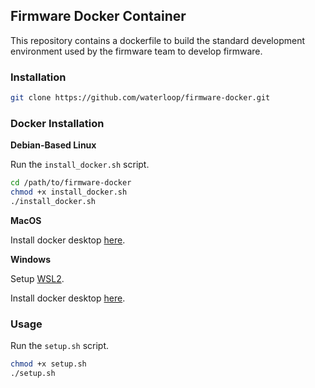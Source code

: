 ## Firmware Docker Container

This repository contains a dockerfile to build the standard development environment used by the firmware team to develop firmware.

### Installation

```bash
git clone https://github.com/waterloop/firmware-docker.git
```

### Docker Installation

**Debian-Based Linux**

Run the `install_docker.sh` script.

```bash
cd /path/to/firmware-docker
chmod +x install_docker.sh
./install_docker.sh
```

**MacOS**

Install docker desktop [here](https://www.docker.com/products/docker-desktop).

**Windows**

Setup [WSL2](https://docs.microsoft.com/en-us/windows/wsl/install).

Install docker desktop [here](https://www.docker.com/products/docker-desktop).

### Usage

Run the `setup.sh` script.

```bash
chmod +x setup.sh
./setup.sh
```

